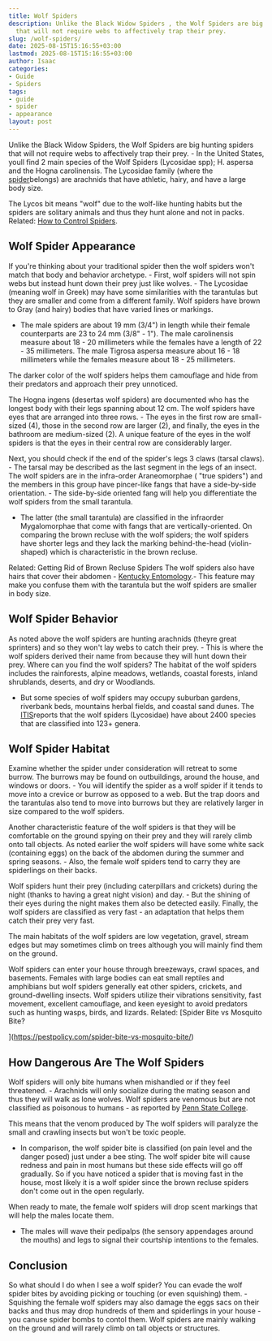 ```yaml
---
title: Wolf Spiders
description: Unlike the Black Widow Spiders , the Wolf Spiders are big hunting spiders
  that will not require webs to affectively trap their prey.
slug: /wolf-spiders/
date: 2025-08-15T15:16:55+03:00
lastmod: 2025-08-15T15:16:55+03:00
author: Isaac
categories:
- Guide
- Spiders
tags:
- guide
- spider
- appearance
layout: post
---
```

Unlike the Black Widow Spiders, the Wolf Spiders are big hunting spiders that will not require webs to affectively trap their prey. - In the United States, youll find 2 main species of the Wolf Spiders (Lycosidae spp); H. aspersa and the Hogna carolinensis. The Lycosidae family (where the [spider](https://pestpolicy.com/can-you-drown-a-spider/)belongs) are arachnids that have athletic, hairy, and have a large body size.

The Lycos bit means "wolf" due to the wolf-like hunting habits but the spiders are solitary animals and thus they hunt alone and not in packs. Related: [How to Control Spiders](https://pestpolicy.com/how-to-get-rid-of-spiders/).

##  Wolf Spider Appearance

If you're thinking about your traditional spider then the wolf spiders won't match that body and behavior archetype. - First, wolf spiders will not spin webs but instead hunt down their prey just like wolves. - The Lycosidae (meaning wolf in Greek) may have some similarities with the tarantulas but they are smaller and come from a different family. Wolf spiders have brown to Gray (and hairy) bodies that have varied lines or markings.

- The male spiders are about 19 mm (3/4") in length while their female counterparts are 23 to 24 mm (3/8" - 1"). The male carolinensis measure about 18 - 20 millimeters while the females have a length of 22 - 35 millimeters. The male Tigrosa aspersa measure about 16 - 18 millimeters while the females measure about 18 - 25 millimeters.

The darker color of the wolf spiders helps them camouflage and hide from their predators and approach their prey unnoticed.

The Hogna ingens (desertas wolf spiders) are documented who has the longest body with their legs spanning about 12 cm. The wolf spiders have eyes that are arranged into three rows. - The eyes in the first row are small-sized (4), those in the second row are larger (2), and finally, the eyes in the bathroom are medium-sized (2). A unique feature of the eyes in the wolf spiders is that the eyes in their central row are considerably larger.

Next, you should check if the end of the spider's legs 3 claws (tarsal claws). - The tarsal may be described as the last segment in the legs of an insect. The wolf spiders are in the infra-order Araneomorphae ( "true spiders") and the members in this group have pincer-like fangs that have a side-by-side orientation. - The side-by-side oriented fang will help you differentiate the wolf spiders from the small tarantula.

- The latter (the small tarantula) are classified in the infraorder Mygalomorphae that come with fangs that are vertically-oriented. On comparing the brown recluse with the wolf spiders; the wolf spiders have shorter legs and they lack the marking behind-the-head (violin-shaped) which is characteristic in the brown recluse.

Related: Getting Rid of Brown Recluse Spiders The wolf spiders also have hairs that cover their abdomen - [Kentucky Entomology](https://www.uky.edu/Ag/CritterFiles/casefile/spiders/wolf/wolf.htm).- This feature may make you confuse them with the tarantula but the wolf spiders are smaller in body size.

##  Wolf Spider Behavior

As noted above the wolf spiders are hunting arachnids (theyre great sprinters) and so they won't lay webs to catch their prey. - This is where the wolf spiders derived their name from because they will hunt down their prey. Where can you find the wolf spiders? The habitat of the wolf spiders includes the rainforests, alpine meadows, wetlands, coastal forests, inland shrublands, deserts, and dry or Woodlands.

- But some species of wolf spiders may occupy suburban gardens, riverbank beds, mountains herbal fields, and coastal sand dunes. The [ITIS](https://www.itis.gov/servlet/SingleRpt/SingleRpt?search_topic=TSN&search_value=847731)reports that the wolf spiders (Lycosidae) have about 2400 species that are classified into 123+ genera.

##  Wolf Spider Habitat

Examine whether the spider under consideration will retreat to some burrow. The burrows may be found on outbuildings, around the house, and windows or doors. - You will identify the spider as a wolf spider if it tends to move into a crevice or burrow as opposed to a web. But the trap doors and the tarantulas also tend to move into burrows but they are relatively larger in size compared to the wolf spiders.

Another characteristic feature of the wolf spiders is that they will be comfortable on the ground spying on their prey and they will rarely climb onto tall objects. As noted earlier the wolf spiders will have some white sack (containing eggs) on the back of the abdomen during the summer and spring seasons. - Also, the female wolf spiders tend to carry they are spiderlings on their backs.

Wolf spiders hunt their prey (including caterpillars and crickets) during the night (thanks to having a great night vision) and day. - But the shining of their eyes during the night makes them also be detected easily. Finally, the wolf spiders are classified as very fast - an adaptation that helps them catch their prey very fast.

The main habitats of the wolf spiders are low vegetation, gravel, stream edges but may sometimes climb on trees although you will mainly find them on the ground.

Wolf spiders can enter your house through breezeways, crawl spaces, and basements. Females with large bodies can eat small reptiles and amphibians but wolf spiders generally eat other spiders, crickets, and ground-dwelling insects. Wolf spiders utilize their vibrations sensitivity, fast movement, excellent camouflage, and keen eyesight to avoid predators such as hunting wasps, birds, and lizards. Related: [Spider Bite vs Mosquito Bite?

](https://pestpolicy.com/spider-bite-vs-mosquito-bite/)

##  How Dangerous Are The Wolf Spiders

Wolf spiders will only bite humans when mishandled or if they feel threatened. - Arachnids will only socialize during the mating season and thus they will walk as lone wolves. Wolf spiders are venomous but are not classified as poisonous to humans - as reported by [Penn State College](http://ento.psu.edu/extension/factsheets/wolf-spiders).

This means that the venom produced by The wolf spiders will paralyze the small and crawling insects but won't be toxic people.

- In comparison, the wolf spider bite is classified (on pain level and the danger posed) just under a bee sting. The wolf spider bite will cause redness and pain in most humans but these side effects will go off gradually. So if you have noticed a spider that is moving fast in the house, most likely it is a wolf spider since the brown recluse spiders don't come out in the open regularly.

When ready to mate, the female wolf spiders will drop scent markings that will help the males locate them.

- The males will wave their pedipalps (the sensory appendages around the mouths) and legs to signal their courtship intentions to the females.

##  Conclusion

So what should I do when I see a wolf spider? You can evade the wolf spider bites by avoiding picking or touching (or even squishing) them. - Squishing the female wolf spiders may also damage the eggs sacs on their backs and thus may drop hundreds of them and spiderlings in your house - you canuse spider bombs to contol them. Wolf spiders are mainly walking on the ground and will rarely climb on tall objects or structures.
